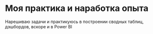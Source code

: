 # Моя практика и наработка опыта

Нарешиваю задачи и практикуюсь в построении сводных таблиц, дэшбордов, вскоре и в Power BI